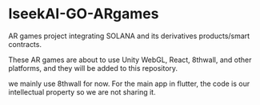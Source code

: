 # IseekAI-GO-ARgames
AR games project integrating SOLANA and its derivatives products/smart contracts.

These AR games are about to use Unity WebGL, React, 8thwall, and other platforms, and they will be added to this repository.

we mainly use 8thwall for now. For the main app in flutter, the code is our intellectual property so we are not sharing it.

